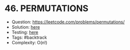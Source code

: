 # 46. PERMUTATIONS

* Question: https://leetcode.com/problems/permutations/ 
* Solution: [here](Solution.java) 
* Testing: [here](SolutionTest.java) 
* Tags: #backtrack
* Complexity: O(n!)
